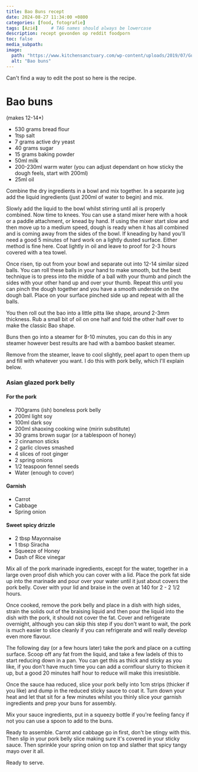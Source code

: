 ```yaml
---
title: Bao Buns recept
date: 2024-08-27 11:34:00 +0800
categories: [food, fotografie]
tags: [Azië]     # TAG names should always be lowercase
description: recept gevonden op reddit foodporn 
toc: false
media_subpath:
image:
  path: "https://www.kitchensanctuary.com/wp-content/uploads/2019/07/Gua-Bao-Buns-Pork-Belly-square-FS-7271.jpg"
  alt: "Bao buns"
---
```



Can't find a way to edit the post so here is the recipe.

# Bao buns
 
(makes 12-14*) 
- 530 grams bread flour 
- 1tsp salt
- 7 grams active dry yeast 
- 40 grams sugar 
- 15 grams baking powder
- 50ml milk
- 200-230ml warm water (you can adjust dependant on how sticky the dough feels, start with 200ml)
- 25ml oil 

Combine the dry ingredients in a bowl and mix together. In a separate jug add the liquid ingredients (just 200ml of water to begin) and mix.

Slowly add the liquid to the bowl whilst stirring until all is properly combined. Now time to knees. You can use a stand mixer here with a hook or a paddle attachment, or knead by hand. If using the mixer start slow and then move up to a medium speed, dough is ready when it has all combined and is coming away from the sides of the bowl. If kneading by hand you'll need a good 5 minutes of hard work on a lightly dusted surface. Either method is fine here. Coat lightly in oil and leave to proof for 2-3 hours covered with a tea towel.

Once risen, tip out from your bowl and separate out into 12-14 similar sized balls. You can roll these balls in your hand to make smooth, but the best technique is to press into the middle of a ball with your thumb and pinch the sides with your other hand up and over your thumb. Repeat this until you can pinch the dough together and you have a smooth underside on the dough ball. Place on your surface pinched side up and repeat with all the balls.

You then roll out the bao into a little pitta like shape, around 2-3mm thickness. Rub a small bit of oil on one half and fold the other half over to make the classic Bao shape.

Buns then go into a steamer for 8-10 minutes, you can do this in any steamer however best results are had with a bamboo basket steamer.

Remove from the steamer, leave to cool slightly, peel apart to open them up and fill with whatever you want. I do this with pork belly, which I'll explain below.

### Asian glazed pork belly

#### For the pork
- 700grams (ish) boneless pork belly
- 200ml light soy
- 100ml dark soy
- 200ml shaoxing cooking wine (mirin substitute)
- 30 grams brown sugar (or a tablespoon of honey)
- 2 cinnamon sticks 
- 2 garlic cloves smashed 
- 4 slices of root ginger 
- 2 spring onions 
- 1/2 teaspoon fennel seeds 
- Water (enough to cover)

#### Garnish
- Carrot
- Cabbage
- Spring onion 

#### Sweet spicy drizzle 
- 2 tbsp Mayonnaise 
- 1 tbsp Siracha
- Squeeze of Honey
- Dash of Rice vinegar 


Mix all of the pork marinade ingredients, except for the water, together in a large oven proof dish which you can cover with a lid. Place the pork fat side up into the marinade and pour over your water until it just about covers the pork belly. Cover with your lid and braise in the oven at 140 for 2 - 2 1/2 hours. 

Once cooked, remove the pork belly and place in a dish with high sides, strain the solids out of the braising liquid and then pour the liquid into the dish with the pork, it should not cover the fat. Cover and refrigerate overnight, although you can skip this step if you don't want to wait, the pork is much easier to slice cleanly if you can refrigerate and will really develop even more flavour.

The following day (or a few hours later) take the pork and place on a cutting surface. Scoop off any fat from the liquid, and take a few ladels of this to start reducing down in a pan. You can get this as thick and sticky as you like, if you don't have much time you can add a cornflour slurry to thicken it up, but a good 20 minutes half hour to reduce will make this irresistible.

Once the sauce haa reduced, slice your pork belly into 1cm strips (thicker if you like) and dump in the reduced sticky sauce to coat it. Turn down your heat and let that sit for a few minutes whilst you thinly slice your garnish ingredients and prep your buns for assembly.

Mix your sauce ingredients, put in a squeezy bottle if you're feeling fancy if not you can use a spoon to add to the buns.

Ready to assemble. Carrot and cabbage go in first, don't be stingy with this. Then slip in your pork belly slice making sure it's covered in your sticky sauce. Then sprinkle your spring onion on top and slather that spicy tangy mayo over it all.

Ready to serve.